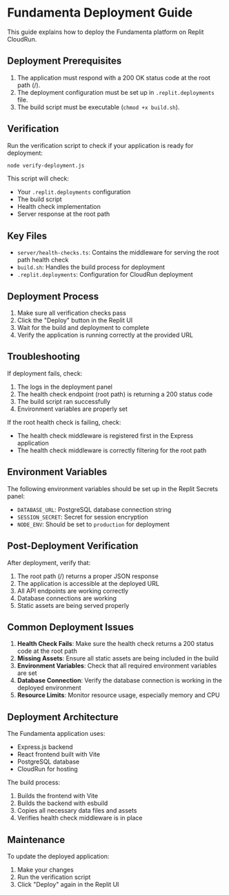 # Fundamenta Deployment Guide

This guide explains how to deploy the Fundamenta platform on Replit CloudRun.

## Deployment Prerequisites

1. The application must respond with a 200 OK status code at the root path (/).
2. The deployment configuration must be set up in `.replit.deployments` file.
3. The build script must be executable (`chmod +x build.sh`).

## Verification

Run the verification script to check if your application is ready for deployment:

```bash
node verify-deployment.js
```

This script will check:
- Your `.replit.deployments` configuration
- The build script
- Health check implementation
- Server response at the root path

## Key Files

- `server/health-checks.ts`: Contains the middleware for serving the root path health check
- `build.sh`: Handles the build process for deployment
- `.replit.deployments`: Configuration for CloudRun deployment

## Deployment Process

1. Make sure all verification checks pass
2. Click the "Deploy" button in the Replit UI
3. Wait for the build and deployment to complete
4. Verify the application is running correctly at the provided URL

## Troubleshooting

If deployment fails, check:

1. The logs in the deployment panel
2. The health check endpoint (root path) is returning a 200 status code
3. The build script ran successfully
4. Environment variables are properly set

If the root health check is failing, check:
- The health check middleware is registered first in the Express application
- The health check middleware is correctly filtering for the root path

## Environment Variables

The following environment variables should be set up in the Replit Secrets panel:

- `DATABASE_URL`: PostgreSQL database connection string
- `SESSION_SECRET`: Secret for session encryption
- `NODE_ENV`: Should be set to `production` for deployment

## Post-Deployment Verification

After deployment, verify that:

1. The root path (/) returns a proper JSON response
2. The application is accessible at the deployed URL
3. All API endpoints are working correctly
4. Database connections are working
5. Static assets are being served properly

## Common Deployment Issues

1. **Health Check Fails**: Make sure the health check returns a 200 status code at the root path
2. **Missing Assets**: Ensure all static assets are being included in the build
3. **Environment Variables**: Check that all required environment variables are set
4. **Database Connection**: Verify the database connection is working in the deployed environment
5. **Resource Limits**: Monitor resource usage, especially memory and CPU

## Deployment Architecture

The Fundamenta application uses:
- Express.js backend
- React frontend built with Vite
- PostgreSQL database
- CloudRun for hosting

The build process:
1. Builds the frontend with Vite
2. Builds the backend with esbuild
3. Copies all necessary data files and assets
4. Verifies health check middleware is in place

## Maintenance

To update the deployed application:
1. Make your changes
2. Run the verification script
3. Click "Deploy" again in the Replit UI